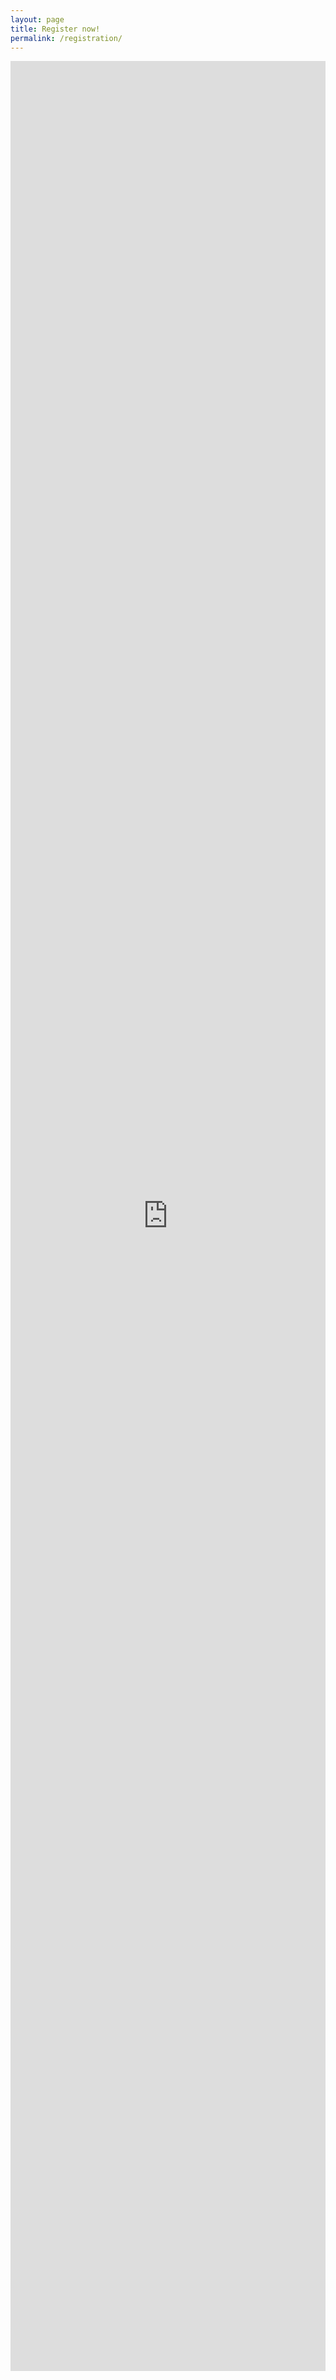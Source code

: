 ```yaml
---
layout: page
title: Register now!
permalink: /registration/
---
```


<iframe src="https://docs.google.com/forms/d/e/1FAIpQLScDXy2fgrwa3XcoSTmQ5OFxtc4kHwJolWcn8blatzf2i2GY4w/viewform?embedded=true" width="100%" height="3696" frameborder="0" marginheight="0" marginwidth="5px">Loading…</iframe>

<script>
document.querySelector("iframe").addEventListener("load", 
    function() {
        window.scrollTo({
    top: 0,
    left: 0,
    behavior: 'smooth'
  });
});
</script>
